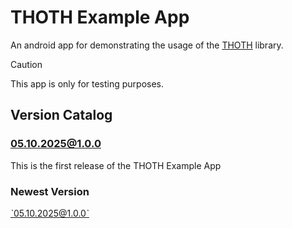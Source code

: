 # THOTH Example App
An android app for demonstrating the usage of the [THOTH](https://github.com/cristmasbox/THOTH) library.

> [!CAUTION]
> This app is only for testing purposes.

## Version Catalog
### 05.10.2025@1.0.0
This is the first release of the THOTH Example App
### Newest Version
ˋ05.10.2025@1.0.0ˋ